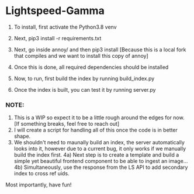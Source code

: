 # Lightspeed-Gamma

1) To install, first activate the Python3.8 venv
2) Next, pip3 install -r requirements.txt
3) Next, go inside annoy/ and then pip3 install [Because this is a local fork that compiles and we want to install this copy of annoy]
4) Once this is done, all required dependencies should be installed

5) Now, to run, first build the index by running build_index.py
6) Once the index is built, you can test it by running server.py


### NOTE: 
1) This is a WIP so expect it to be a little rough around the edges for now. [If something breaks, feel free to reach out]
2) I will create a script for handling all of this once the code is in better shape. 
3) We shouldn't need to maunally build an index, the server automatically looks into it, however due to a current bug, it only works if we manually build the index first.
4a) Next step is to create a template and build a simple yet beautiful frontend component to be able to ingest an image...
4b) Simultaneously, use the response from the LS API to add secondary index to cross ref uids.

Most importantly, have fun!
